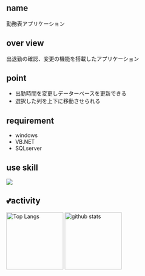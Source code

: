 ## name
勤務表アプリケーション

## over view
出退勤の確認、変更の機能を搭載したアプリケーション

## point
- 出勤時間を変更しデーターベースを更新できる
- 選択した列を上下に移動させられる

## requirement
- windows
- VB.NET
- SQLserver

## use skill
<p align="left">
  <a href="https://skillicons.dev">
    <img src="https://skillicons.dev/icons?i=git,visualstudio,dotnet" />
  </a>
</p>

## 💕activity
<p align="left"> 
  <img alt="Top Langs" height="150px" src="https://github-readme-stats.vercel.app/api/top-langs/?username=d-tsukamoto&layout=compact&show_icons=true&theme=onedark" />
  <img alt="github stats" height="150px" src="https://github-readme-stats.vercel.app/api?username=d-tsukamoto&theme=onedark&show_icons=ture" />
</p>
